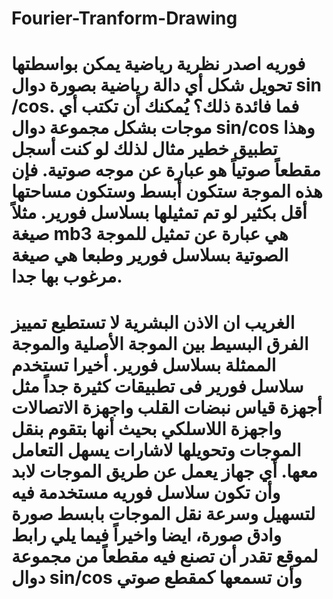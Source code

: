 # Fourier-Tranform-Drawing
# فوريه اصدر نظرية رياضية يمكن بواسطتها تحويل شكل أي دالة رياضية بصورة دوال sin /cos. فما فائدة ذلك؟ يُمكنك أن تكتب أي موجات بشكل مجموعة دوال sin/cos وهذا  تطبيق خطير مثال لذلك لو كنت أسجل مقطعاً صوتياً هو عبارة عن موجه صوتية. فإن هذه الموجة ستكون أبسط وستكون مساحتها أقل بكثير لو تم تمثيلها بسلاسل فورير. مثلاً صيغة mb3 هي عبارة عن تمثيل للموجة الصوتية بسلاسل فورير وطبعا هي صيغة مرغوب بها جدا.
# الغريب ان الاذن البشرية لا تستطيع تمييز الفرق البسيط بين الموجة الأصلية والموجة الممثلة بسلاسل فورير. أخيرا تستخدم سلاسل فورير فى تطبيقات كثيرة جداً مثل أجهزة قياس نبضات القلب واجهزة الاتصالات واجهزة اللاسلكي بحيث أنها بتقوم بنقل الموجات وتحويلها لاشارات يسهل التعامل معها. أي جهاز يعمل عن طريق الموجات لابد وأن تكون سلاسل فوريه مستخدمة فيه لتسهيل وسرعة نقل الموجات بابسط صورة وادق صورة، ايضا واخيراً فيما يلي رابط لموقع تقدر أن تصنع فيه مقطعاً من مجموعة دوال sin/cos  وأن تسمعها كمقطع صوتي
